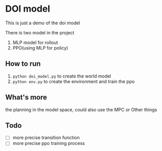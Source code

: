 # DOI model
This is just a demo of the doi model 


There is two model in the project 
1. MLP model for rollout
2. PPO(using MLP for policy) 

## How to run 
1. `python doi_model.py` to create the world model
2. `python env.py` to create the environment and train the ppo


## What's more 
the planning in the model space, could also use the MPC or Other things

## Todo
- [ ] more precise transition function
- [ ] more precise ppo training process